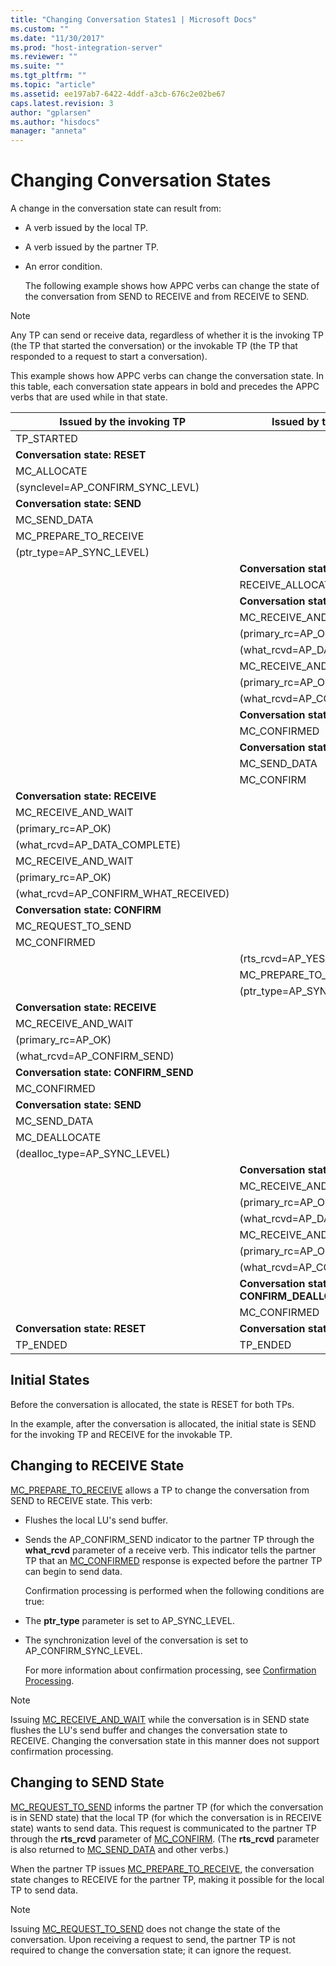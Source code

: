 ```yaml
---
title: "Changing Conversation States1 | Microsoft Docs"
ms.custom: ""
ms.date: "11/30/2017"
ms.prod: "host-integration-server"
ms.reviewer: ""
ms.suite: ""
ms.tgt_pltfrm: ""
ms.topic: "article"
ms.assetid: ee197ab7-6422-4ddf-a3cb-676c2e02be67
caps.latest.revision: 3
author: "gplarsen"
ms.author: "hisdocs"
manager: "anneta"
---
```

# Changing Conversation States
A change in the conversation state can result from:  
  
- A verb issued by the local TP.  
  
- A verb issued by the partner TP.  
  
- An error condition.  
  
  The following example shows how APPC verbs can change the state of the conversation from SEND to RECEIVE and from RECEIVE to SEND.  
  
> [!NOTE]
>  Any TP can send or receive data, regardless of whether it is the invoking TP (the TP that started the conversation) or the invokable TP (the TP that responded to a request to start a conversation).  
  
 This example shows how APPC verbs can change the conversation state. In this table, each conversation state appears in bold and precedes the APPC verbs that are used while in that state.  
  
|Issued by the invoking TP|Issued by the invokable TP|  
|-------------------------------|--------------------------------|  
|TP_STARTED||  
|**Conversation state: RESET**||  
|MC_ALLOCATE||  
|(synclevel=AP_CONFIRM_SYNC_LEVL)||  
|**Conversation state: SEND**||  
|MC_SEND_DATA||  
|MC_PREPARE_TO_RECEIVE||  
|(ptr_type=AP_SYNC_LEVEL)||  
||**Conversation state: RESET**|  
||RECEIVE_ALLOCATE|  
||**Conversation state: RECEIVE**|  
||MC_RECEIVE_AND_WAIT|  
||(primary_rc=AP_OK)|  
||(what_rcvd=AP_DATA_COMPLETE)|  
||MC_RECEIVE_AND_WAIT|  
||(primary_rc=AP_OK)|  
||(what_rcvd=AP_CONFIRM_SEND)|  
||**Conversation state: CONFIRM_SEND**|  
||MC_CONFIRMED|  
||**Conversation state: SEND**|  
||MC_SEND_DATA|  
||MC_CONFIRM|  
|**Conversation state: RECEIVE**||  
|MC_RECEIVE_AND_WAIT||  
|(primary_rc=AP_OK)||  
|(what_rcvd=AP_DATA_COMPLETE)||  
|MC_RECEIVE_AND_WAIT||  
|(primary_rc=AP_OK)||  
|(what_rcvd=AP_CONFIRM_WHAT_RECEIVED)||  
|**Conversation state: CONFIRM**||  
|MC_REQUEST_TO_SEND||  
|MC_CONFIRMED||  
||(rts_rcvd=AP_YES)|  
||MC_PREPARE_TO_RECEIVE|  
||(ptr_type=AP_SYNC_LEVEL)|  
|**Conversation state: RECEIVE**||  
|MC_RECEIVE_AND_WAIT||  
|(primary_rc=AP_OK)||  
|(what_rcvd=AP_CONFIRM_SEND)||  
|**Conversation state: CONFIRM_SEND**||  
|MC_CONFIRMED||  
|**Conversation state: SEND**||  
|MC_SEND_DATA||  
|MC_DEALLOCATE||  
|(dealloc_type=AP_SYNC_LEVEL)||  
||**Conversation state: RECEIVE**|  
||MC_RECEIVE_AND_WAIT|  
||(primary_rc=AP_OK)|  
||(what_rcvd=AP_DATA_COMPLETE)|  
||MC_RECEIVE_AND_WAIT|  
||(primary_rc=AP_OK)|  
||(what_rcvd=AP_CONFIRM_DEALLOCATE)|  
||**Conversation state: CONFIRM_DEALLOCATE**|  
||MC_CONFIRMED|  
|**Conversation state: RESET**|**Conversation state: RESET**|  
|TP_ENDED|TP_ENDED|  
  
## Initial States  
 Before the conversation is allocated, the state is RESET for both TPs.  
  
 In the example, after the conversation is allocated, the initial state is SEND for the invoking TP and RECEIVE for the invokable TP.  
  
## Changing to RECEIVE State  
 [MC_PREPARE_TO_RECEIVE](./mc-prepare-to-receive1.md) allows a TP to change the conversation from SEND to RECEIVE state. This verb:  
  
- Flushes the local LU's send buffer.  
  
- Sends the AP_CONFIRM_SEND indicator to the partner TP through the **what_rcvd** parameter of a receive verb. This indicator tells the partner TP that an [MC_CONFIRMED](./mc-confirmed1.md) response is expected before the partner TP can begin to send data.  
  
  Confirmation processing is performed when the following conditions are true:  
  
- The **ptr_type** parameter is set to AP_SYNC_LEVEL.  
  
- The synchronization level of the conversation is set to AP_CONFIRM_SYNC_LEVEL.  
  
  For more information about confirmation processing, see [Confirmation Processing](../core/confirmation-processing2.md).  
  
> [!NOTE]
>  Issuing [MC_RECEIVE_AND_WAIT](./mc-receive-and-wait2.md) while the conversation is in SEND state flushes the LU's send buffer and changes the conversation state to RECEIVE. Changing the conversation state in this manner does not support confirmation processing.  
  
## Changing to SEND State  
 [MC_REQUEST_TO_SEND](./mc-request-to-send1.md) informs the partner TP (for which the conversation is in SEND state) that the local TP (for which the conversation is in RECEIVE state) wants to send data. This request is communicated to the partner TP through the **rts_rcvd** parameter of [MC_CONFIRM](./mc-confirm2.md). (The **rts_rcvd** parameter is also returned to [MC_SEND_DATA](./mc-send-data1.md) and other verbs.)  
  
 When the partner TP issues [MC_PREPARE_TO_RECEIVE](./mc-prepare-to-receive1.md), the conversation state changes to RECEIVE for the partner TP, making it possible for the local TP to send data.  
  
> [!NOTE]
>  Issuing [MC_REQUEST_TO_SEND](./mc-request-to-send1.md) does not change the state of the conversation. Upon receiving a request to send, the partner TP is not required to change the conversation state; it can ignore the request.